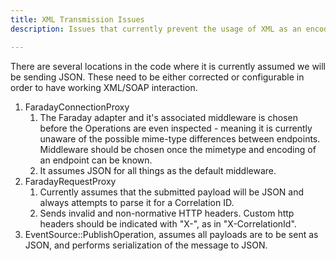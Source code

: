 ```yaml
---
title: XML Transmission Issues
description: Issues that currently prevent the usage of XML as an encoding medium and need to be corrected.

---
```


There are several locations in the code where it is currently assumed we will be sending JSON.  These need to be either corrected or configurable in order to have working XML/SOAP interaction.

1. FaradayConnectionProxy
   1. The Faraday adapter and it's associated middleware is chosen before the Operations are even inspected - meaning it is currently unaware of the possible mime-type differences between endpoints.  Middleware should be chosen once the mimetype and encoding of an endpoint can be known.
   2. It assumes JSON for all things as the default middleware.
2. FaradayRequestProxy
   1. Currently assumes that the submitted payload will be JSON and always attempts to parse it for a Correlation ID.
   2. Sends invalid and non-normative HTTP headers.  Custom http headers should be indicated with "X-", as in "X-CorrelationId".
3. EventSource::PublishOperation, assumes all payloads are to be sent as JSON, and performs serialization of the message to JSON.